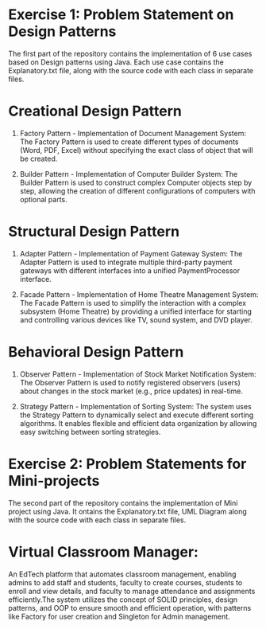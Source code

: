# Exercise 1: Problem Statement on Design Patterns
The first part of the repository contains the implementation of 6 use cases based on Design patterns using Java. Each use case contains the Explanatory.txt file, along with the source code with each class in separate files.

# Creational Design Pattern

1. Factory Pattern - Implementation of Document Management System: The Factory Pattern is used to create different types of documents (Word, PDF, Excel) without specifying the exact class of object that will be created.

2. Builder Pattern - Implementation of Computer Builder System: The Builder Pattern is used to construct complex Computer objects step by step, allowing the creation of different configurations of computers with optional parts.

# Structural Design Pattern

1. Adapter Pattern - Implementation of Payment Gateway System: The Adapter Pattern is used to integrate multiple third-party payment gateways with different interfaces into a unified PaymentProcessor interface.

2. Facade Pattern - Implementation of Home Theatre Management System: The Facade Pattern is used to simplify the interaction with a complex subsystem (Home Theatre) by providing a unified interface for starting and controlling various devices like TV, sound system, and DVD player.

# Behavioral Design Pattern

1. Observer Pattern - Implementation of Stock Market Notification System: The Observer Pattern is used to notify registered observers (users) about changes in the stock market (e.g., price updates) in real-time.

2. Strategy Pattern - Implementation of Sorting System: The system uses the Strategy Pattern to dynamically select and execute different sorting algorithms. It enables flexible and efficient data organization by allowing easy switching between sorting strategies.

# Exercise 2: Problem Statements for Mini-projects
The second part of the repository contains the implementation of Mini project using Java. It ontains the Explanatory.txt file, UML Diagram along with the source code with each class in separate files.

# Virtual Classroom Manager:
An EdTech platform that automates classroom management, enabling admins to add staff and students, faculty to create courses, students to enroll and view details, and faculty to manage attendance and assignments efficiently.The system utilizes the concept of SOLID principles, design patterns, and OOP to ensure smooth and efficient operation, with patterns like Factory for user creation and Singleton for Admin management.
